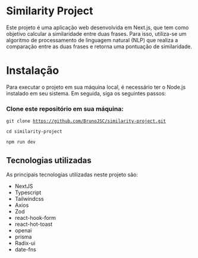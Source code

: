 # Similarity Project

<p>Este projeto é uma aplicação web desenvolvida em Next.js, que tem como objetivo calcular a similaridade entre duas frases. Para isso, utiliza-se um algoritmo de processamento de linguagem natural (NLP) que realiza a comparação entre as duas frases e retorna uma pontuação de similaridade.</p>

<h1>Instalação</h1>


<p>Para executar o projeto em sua máquina local, é necessário ter o Node.js instalado em seu sistema. Em seguida, siga os seguintes passos:</p>

<h3>Clone este repositório em sua máquina:</h3>

<code>git clone https://github.com/BrunoJSC/similarity-project.git</code>

<code>cd similarity-project</code>

<code>npm run dev</code>

<h2>Tecnologias utilizadas</h2>
<p>As principais tecnologias utilizadas neste projeto são:</p>

<ul>
  <li>NextJS</li>
  <li>Typescript</li>
  <li>Tailwindcss</li>
  <li>Axios</li>
  <li>Zod</li>
  <li>react-hook-form</li>
  <li>react-hot-toast</li>
  <li>openai</li>
  <li>prisma</li>
  <li>Radix-ui</li>
  <li>date-fns</li>
</ul>
